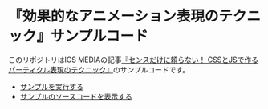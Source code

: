 # 『効果的なアニメーション表現のテクニック』サンプルコード

このリポジトリはICS MEDIAの記事[『センスだけに頼らない！ CSSとJSで作るパーティクル表現のテクニック』](https://ics.media/entry/220420/)のサンプルコードです。

- [サンプルを実行する](https://ics-creative.github.io/220420_effective_animation/index.html)
- [サンプルのソースコードを表示する](https://github.com/ics-creative/220420_effective_animation/tree/master/src)

